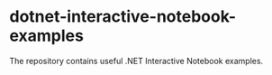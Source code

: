 # dotnet-interactive-notebook-examples

The repository contains useful .NET Interactive Notebook examples.
